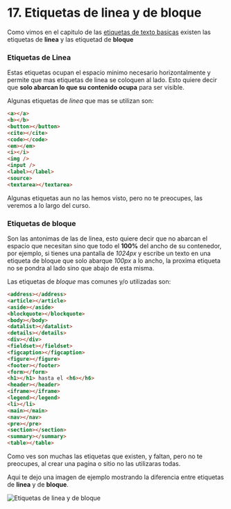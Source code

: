 # 17. Etiquetas de linea y de bloque

Como vimos en el capitulo de las <a href="#/etiquetas-de-texto-basicas">etiquetas de texto basicas</a> existen las etiquetas de **linea** y las etiquetad de **bloque**

### Etiquetas de Linea

Estas etiquetas ocupan el espacio minimo necesario horizontalmente y permite que mas etiquetas de linea se coloquen al lado. Esto quiere decir que **solo abarcan lo que su contenido ocupa** para ser visible.

Algunas etiquetas de *linea* que mas se utilizan son:

```html
<a></a>
<b></b>
<button></button>
<cite></cite>
<code></code>
<em></em>
<i></i>
<img />
<input />
<label></label>
<source>
<textarea></textarea>
```

Algunas etiquetas aun no las hemos visto, pero no te preocupes, las veremos a lo largo del curso.

### Etiquetas de bloque

Son las antonimas de las de linea, esto quiere decir que no abarcan el espacio que necesitan sino que todo el **100%** del ancho de su contenedor, por ejemplo, si tienes una pantalla de *1024px* y escribe un texto en una etiqueta de bloque que solo abarque *100px* a lo ancho, la proxima etiqueta no se pondra al lado sino que abajo de esta misma.

Las etiquetas de *bloque* mas comunes y/o utilizadas son:

```html
<address></address>
<article></article>
<aside></aside>
<blockquote></blockquote>
<body></body>
<datalist></datalist>
<details></details>
<div></div>
<fieldset></fieldset>
<figcaption></figcaption>
<figure></figure>
<footer></footer>
<form></form>
<h1></h1> hasta el <h6></h6>
<header></header>
<iframe></iframe>
<legend></legend>
<li></li>
<main></main>
<nav></nav>
<pre></pre>
<section></section>
<summary></summary>
<table></table>
```

Como ves son muchas las etiquetas que existen, y faltan, pero no te preocupes, al crear una pagina o sitio no las utilizaras todas.

Aqui te dejo una imagen de ejemplo mostrando la diferencia entre etiquetas de **linea** y de **bloque**.

<img loading="lazy" src="https://i.postimg.cc/Bbs2nfSW/linea-bloque.png" alt="Etiquetas de linea y de bloque" title="Ejemplo de linea y de bloque">
